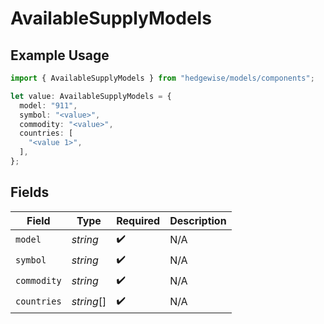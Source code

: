 # AvailableSupplyModels

## Example Usage

```typescript
import { AvailableSupplyModels } from "hedgewise/models/components";

let value: AvailableSupplyModels = {
  model: "911",
  symbol: "<value>",
  commodity: "<value>",
  countries: [
    "<value 1>",
  ],
};
```

## Fields

| Field              | Type               | Required           | Description        |
| ------------------ | ------------------ | ------------------ | ------------------ |
| `model`            | *string*           | :heavy_check_mark: | N/A                |
| `symbol`           | *string*           | :heavy_check_mark: | N/A                |
| `commodity`        | *string*           | :heavy_check_mark: | N/A                |
| `countries`        | *string*[]         | :heavy_check_mark: | N/A                |